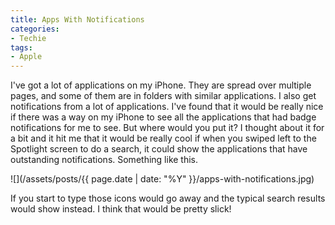 ```yaml
---
title: Apps With Notifications
categories:
- Techie
tags:
- Apple
---
```


I've got a lot of applications on my iPhone. They are spread over multiple pages, and some of them are in folders with similar applications. I also get notifications from a lot of applications. I've found that it would be really nice if there was a way on my iPhone to see all the applications that had badge notifications for me to see. But where would you put it?
I thought about it for a bit and it hit me that it would be really cool if when you swiped left to the Spotlight screen to do a search, it could show the applications that have outstanding notifications. Something like this.

![](/assets/posts/{{ page.date | date: "%Y" }}/apps-with-notifications.jpg)

If you start to type those icons would go away and the typical search results would show instead. I think that would be pretty slick!
